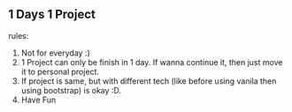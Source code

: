 ## 1 Days 1 Project
rules:
1. Not for everyday :)
2. 1 Project can only be finish in 1 day. If wanna continue it, then just move it to personal project.
3. If project is same, but with different tech (like before using vanila then using bootstrap) is okay :D.
4. Have Fun